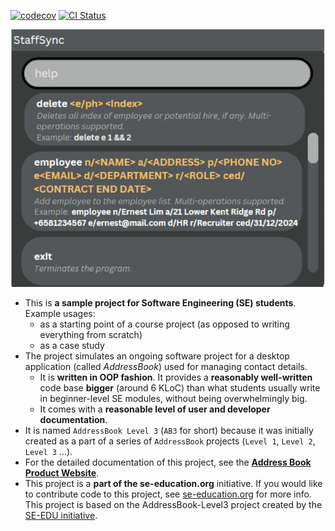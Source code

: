 [![codecov](https://codecov.io/gh/AY2425S1-CS2103T-T10-2/tp/branch/master/graph/badge.svg?token=RQXJIMM7GP)](https://codecov.io/gh/AY2425S1-CS2103T-T10-2/tp) [![CI Status](https://github.com/AY2425S1-CS2103T-T10-2/tp/workflows/Java%20CI/badge.svg)](https://github.com/AY2425S1-CS2103T-T10-2/tp/actions)

![Ui](docs/images/Ui.png)

* This is **a sample project for Software Engineering (SE) students**.<br>
  Example usages:
  * as a starting point of a course project (as opposed to writing everything from scratch)
  * as a case study
* The project simulates an ongoing software project for a desktop application (called _AddressBook_) used for managing contact details.
  * It is **written in OOP fashion**. It provides a **reasonably well-written** code base **bigger** (around 6 KLoC) than what students usually write in beginner-level SE modules, without being overwhelmingly big.
  * It comes with a **reasonable level of user and developer documentation**.
* It is named `AddressBook Level 3` (`AB3` for short) because it was initially created as a part of a series of `AddressBook` projects (`Level 1`, `Level 2`, `Level 3` ...).
* For the detailed documentation of this project, see the **[Address Book Product Website](https://se-education.org/addressbook-level3)**.
* This project is a **part of the se-education.org** initiative. If you would like to contribute code to this project, see [se-education.org](https://se-education.org/#contributing-to-se-edu) for more info.
This project is based on the AddressBook-Level3 project created by the [SE-EDU initiative](https://se-education.org).

